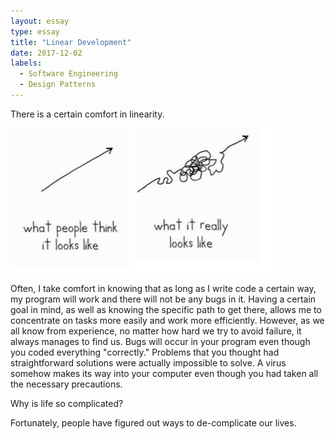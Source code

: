 ```yaml
---
layout: essay
type: essay
title: "Linear Development"
date: 2017-12-02
labels:
  - Software Engineering
  - Design Patterns
---
```


There is a certain comfort in linearity.

<img class="ui right floated medium image" src="../images/non-linear.jpeg">

Often, I take comfort in knowing that as long as I write code a certain way, my program will work and there will not be any bugs in it. Having a certain goal in mind, as well as knowing the specific path to get there, allows me to concentrate on tasks more easily and work more efficiently. However, as we all know from experience, no matter how hard we try to avoid failure, it always manages to find us. Bugs will occur in your program even though you coded everything "correctly." Problems that you thought had straightforward solutions were actually impossible to solve. A virus somehow makes its way into your computer even though you had taken all the necessary precautions.

Why is life so complicated?

Fortunately, people have figured out ways to de-complicate our lives.
